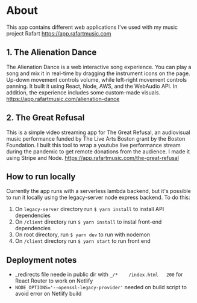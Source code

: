 # About
This app contains different web applications I've used with my music project Rafart
https://app.rafartmusic.com

## 1. The Alienation Dance
The Alienation Dance is a web interactive song experience. You can play a song and mix it in real-time by dragging the instrument icons on the page. Up-down movement controls volume, while left-right movement controls panning. It built it using React, Node, AWS, and the WebAudio API. In addition, the experience includes some custom-made visuals. https://app.rafartmusic.com/alienation-dance

## 2. The Great Refusal
This is a simple video streaming app for The Great Refusal, an audiovisual music performance funded by The Live Arts Boston grant by the Boston Foundation. I built this tool to wrap a youtube live performance stream during the pandemic to get remote donations from the audience. I made it using Stripe and Node. https://app.rafartmusic.com/the-great-refusal

## How to run locally
Currently the app runs with a serverless lambda backend, but it's possible to run it locally using the legacy-server node express backend. To do this:

1. On `legacy-server` directory run `$ yarn install` to install API dependencies
2. On `/client` directory run `$ yarn install` to instal front-end dependencies
3. On root directory, run `$ yarn dev` to run with nodemon
4. On `/client` directory run `$ yarn start` to run front end

## Deployment notes

- _redirects file neede in public dir with `_/*    /index.html   200` for React Router to work on Netlify
- `NODE_OPTIONS='--openssl-legacy-provider'` needed on build script to avoid error on Netlify build
